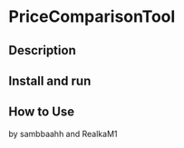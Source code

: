 # PriceComparisonTool

## Description



## Install and run



## How to Use
























by sambbaahh and RealkaM1
